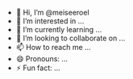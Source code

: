 - 👋 Hi, I’m @meiseeroel
- 👀 I’m interested in ...
- 🌱 I’m currently learning ...
- 💞️ I’m looking to collaborate on ...
- 📫 How to reach me ...
- 😄 Pronouns: ...
- ⚡ Fun fact: ...

<!---
meiseeroel/meiseeroel is a ✨ special ✨ repository because its `README.md` (this file) appears on your GitHub profile.
You can click the Preview link to take a look at your changes.
--->
